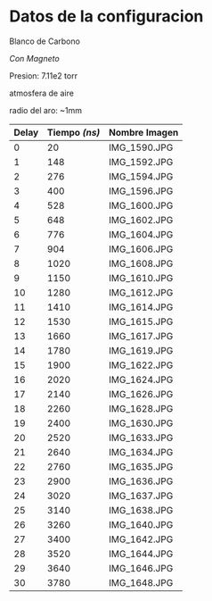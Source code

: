 # Datos de la configuracion

Blanco de Carbono

*Con Magneto*

Presion: 7.11e2 torr 

atmosfera de aire 

radio del aro: ~1mm 

| Delay | Tiempo _(ns)_ | Nombre Imagen |
| --- | --- | --- |
| 0 | 20 | IMG_1590.JPG |
| 1 | 148 | IMG_1592.JPG |
| 2 | 276 | IMG_1594.JPG |
| 3 | 400 | IMG_1596.JPG |
| 4 | 528 | IMG_1600.JPG |
| 5 | 648 | IMG_1602.JPG |
| 6 | 776 | IMG_1604.JPG |
| 7 | 904 | IMG_1606.JPG |
| 8 | 1020 | IMG_1608.JPG |
| 9 | 1150 | IMG_1610.JPG |
| 10 | 1280 | IMG_1612.JPG |
| 11 | 1410 | IMG_1614.JPG |
| 12 | 1530 | IMG_1615.JPG |
| 13 | 1660 | IMG_1617.JPG |
| 14 | 1780 | IMG_1619.JPG |
| 15 | 1900 | IMG_1622.JPG |
| 16 | 2020 | IMG_1624.JPG |
| 17 | 2140 | IMG_1626.JPG |
| 18 | 2260 | IMG_1628.JPG |
| 19 | 2400 | IMG_1630.JPG |
| 20 | 2520 | IMG_1633.JPG |
| 21 | 2640 | IMG_1634.JPG |
| 22 | 2760 | IMG_1635.JPG |
| 23 | 2900 | IMG_1636.JPG |
| 24 | 3020 | IMG_1637.JPG |
| 25 | 3140 | IMG_1638.JPG |
| 26 | 3260 | IMG_1640.JPG |
| 27 | 3400 | IMG_1642.JPG |
| 28 | 3520 | IMG_1644.JPG |
| 29 | 3640 | IMG_1646.JPG |
| 30 | 3780 | IMG_1648.JPG |
